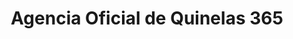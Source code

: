 ---
title: "Agencia Oficial de Quinelas 365"
url: /campo-grande/agencia-oficial-de-quinelas-365/
shop: Lotterie
---